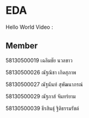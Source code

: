 # EDA
Hello World Video : 

## Member 
58130500019 เฉลิมชัย นวลขาว

58130500026 ณัฐณิชา เกิดสุภาพ

58130500027 ณัฐนันท์ สุพัฒนาภรณ์

58130500029	ณัฐภาส์ จันทร์ยาม

58130500039	ธีรสินธุ์ ฐิติธรรมรัชต์
